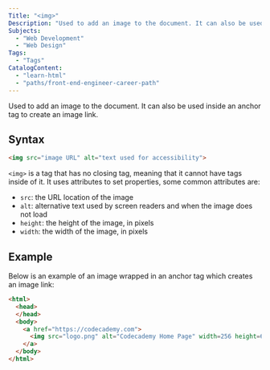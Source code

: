 ```yaml
---
Title: "<img>"
Description: "Used to add an image to the document. It can also be used inside an anchor tag to create an image link."
Subjects:
  - "Web Development"
  - "Web Design"
Tags:
  - "Tags"
CatalogContent:
  - "learn-html"
  - "paths/front-end-engineer-career-path"
---
```


 

Used to add an image to the document. It can also be used inside an anchor tag to create an image link.

## Syntax

```html
<img src="image URL" alt="text used for accessibility">
``` 

`<img>` is a tag that has no closing tag, meaning that it cannot have tags inside of it. It uses attributes to set properties, some common attributes are:

  * `src`: the URL location of the image
  * `alt`: alternative text used by screen readers and when the image does not load
  * `height`: the height of the image, in pixels
  * `width`: the width of the image, in pixels

## Example

Below is an example of an image wrapped in an anchor tag which creates an image link:

```html
<html>
  <head>
  </head>
  <body>
    <a href="https://codecademy.com">
      <img src="logo.png" alt="Codecademy Home Page" width=256 height=64>
    </a>
  </body>
</html>
```

